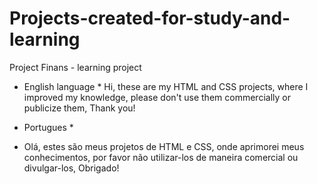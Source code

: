 # Projects-created-for-study-and-learning
Project Finans - learning project

* English language *
Hi, these are my HTML and CSS projects, where I improved my knowledge, please don't use them commercially or publicize them, Thank you!

* Portugues *
* Olá, estes são meus projetos de HTML e CSS, onde aprimorei meus conhecimentos, por favor não utilizar-los de maneira comercial ou divulgar-los, Obrigado!
